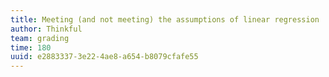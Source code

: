 ```yaml
---
title: Meeting (and not meeting) the assumptions of linear regression
author: Thinkful
team: grading
time: 180
uuid: e2883337-3e22-4ae8-a654-b8079cfafe55
---
```


<jupyter notebook-name="3.assumptions_of_linear_regression" course-code="DSBC" />